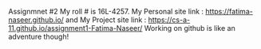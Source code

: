 Assignmnet #2
My roll # is 16L-4257.
My Personal site link : https://fatima-naseer.github.io/ and 
My Project site link : https://cs-a-11.github.io/assignment1-Fatima-Naseer/
Working on github is like an adventure though!
